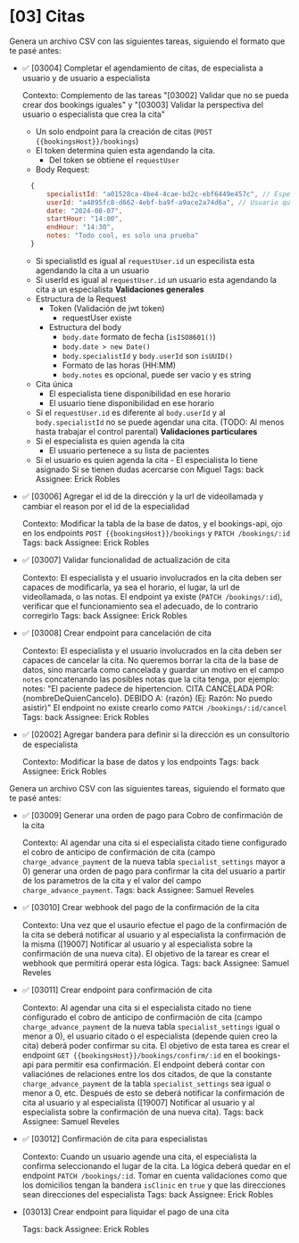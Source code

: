 # [03] Citas

Genera un archivo CSV con las siguientes tareas, siguiendo el formato que te pasé antes:

- ✅ [03004] Completar el agendamiento de citas, de especialista a usuario y de usuario a especialista

  Contexto: Complemento de las tareas "[03002] Validar que no se pueda crear dos bookings iguales" y "[03003] Validar la perspectiva del usuario o especialista que crea la cita"

  - Un solo endpoint para la creación de citas (`POST {{bookingsHost}}/bookings`)
  - El token determina quien esta agendando la cita.
    - Del token se obtiene el `requestUser`
  - Body Request:

  ```js
  	{
  		specialistId: "a01528ca-4be4-4cae-bd2c-ebf6449e457c", // Especialista que llevará la cita
  		userId: "a4895fc8-d662-4ebf-ba9f-a9ace2a74d6a", // Usuario que será atendido en la cita
  		date: "2024-08-07",
  		startHour: "14:00",
  		endHour: "14:30",
  		notes: "Todo cool, es solo una prueba"
    }
  ```

  - Si specialistId es igual al `requestUser.id` un especilista esta agendando la cita a un usuario
  - Si userId es igual al `requestUser.id` un usuario esta agendando la cita a un especialista
    **Validaciones generales**
  - Estructura de la Request
    - Token (Validación de jwt token)
      - requestUser existe
    - Estructura del body
      - `body.date` formato de fecha (`isISO8601()`)
      - `body.date > new Date()`
      - `body.specialistId` y `body.userId` son `isUUID()`
      - Formato de las horas (HH:MM)
      - `body.notes` es opcional, puede ser vacio y es string
  - Cita única
    - El especialista tiene disponibilidad en ese horario
    - El usuario tiene disponibilidad en ese horario
  - Si el `requestUser.id` es diferente al `body.userId` y al `body.specialistId` no se puede agendar una cita. (TODO: Al menos hasta trabajar el control parental)
    **Validaciones particulares**
  - Si el especialista es quien agenda la cita
    - El usuario pertenece a su lista de pacientes
  - Si el usuario es quien agenda la cita - El especialista lo tiene asignado
    Si se tienen dudas acercarse con Miguel
    Tags: back
    Assignee: Erick Robles

- ✅ [03006] Agregar el id de la dirección y la url de videollamada y cambiar el reason por el id de la especialidad

  Contexto: Modificar la tabla de la base de datos, y el bookings-api, ojo en los endpoints `POST {{bookingsHost}}/bookings` y `PATCH /bookings/:id`
  Tags: back
  Assignee: Erick Robles

- ✅ [03007] Validar funcionalidad de actualización de cita

  Contexto: El especialista y el usuario involucrados en la cita deben ser capaces de modificarla, ya sea el horario, el lugar, la url de videollamada, o las notas.
  El endpoint ya existe (`PATCH /bookings/:id`), verificar que el funcionamiento sea el adecuado, de lo contrario corregirlo
  Tags: back
  Assignee: Erick Robles

- ✅ [03008] Crear endpoint para cancelación de cita

  Contexto: El especialista y el usuario involucrados en la cita deben ser capaces de cancelar la cita. No queremos borrar la cita de la base de datos, sino marcarla como cancelada y guardar un motivo en el campo `notes` concatenando las posibles notas que la cita tenga, por ejemplo: notes: "El paciente padece de hipertencion. CITA CANCELADA POR: {nombreDeQuienCancelo}. DEBIDO A: {razón} (Ej: Razón: No puedo asistir)"
  El endpoint no existe crearlo como `PATCH /bookings/:id/cancel`
  Tags: back
  Assignee: Erick Robles

- ✅ [02002] Agregar bandera para definir si la dirección es un consultorio de especialista

  Contexto: Modificar la base de datos y los endpoints
  Tags: back
  Assignee: Erick Robles

Genera un archivo CSV con las siguientes tareas, siguiendo el formato que te pasé antes:

- ✅ [03009] Generar una orden de pago para Cobro de confirmación de la cita

  Contexto: Al agendar una cita si el especialista citado tiene configurado el cobro de anticipo de confirmación de cita (campo `charge_advance_payment` de la nueva tabla `specialist_settings` mayor a 0) generar una orden de pago para confirmar la cita del usuario a partir de los parametros de la cita y el valor del campo `charge_advance_payment`.
  Tags: back
  Assignee: Samuel Reveles

- ✅ [03010] Crear webhook del pago de la confirmación de la cita

  Contexto: Una vez que el usaurio efectue el pago de la confirmación de la cita se deberá notificar al usuario y al especialista la confirmación de la misma ([19007] Notificar al usuario y al especialista sobre la confirmación de una nueva cita). El objetivo de la tarear es crear el webhook que permitirá operar esta lógica.
  Tags: back
  Assignee: Samuel Reveles

- ✅ [03011] Crear endpoint para confirmación de cita

  Contexto: Al agendar una cita si el especialista citado no tiene configurado el cobro de anticipo de confirmación de cita (campo `charge_advance_payment` de la nueva tabla `specialist_settings` igual o menor a 0), el usuario citado o el especialista (depende quien creo la cita) deberá poder confirmar su cita. El objetivo de esta tarea es crear el endpoint `GET {{bookingsHost}}/bookings/confirm/:id` en el bookings-api para permitir esa confirmación. El endpoint deberá contar con valiaciónes de relaciones entre los dos citados, de que la constante `charge_advance_payment` de la tabla `specialist_settings` sea igual o menor a 0, etc.
  Después de esto se deberá notificar la confirmación de cita al usuario y al especialista ([19007] Notificar al usuario y al especialista sobre la confirmación de una nueva cita).
  Tags: back
  Assignee: Samuel Reveles

- ✅ [03012] Confirmación de cita para especialistas 
  
  Contexto: Cuando un usuario agende una cita, el especialista la confirma seleccionando el lugar de la cita. La lógica deberá quedar en el endpoint `PATCH /bookings/:id`. Tomar en cuenta validaciones como que los domicilios tengan la bandera `isClinic` en `true` y que las direcciones sean direcciones del especialista
  Tags: back
  Assignee: Erick Robles

- [03013] Crear endpoint para liquidar el pago de una cita

  Tags: back
  Assignee: Erick Robles
